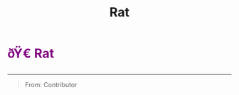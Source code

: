 ﻿---
lang: en-US
title: Rat
prev: Glow
next: Swift
---
# <font color=purple>ðŸ€ <b>Rat</b></font> <Badge text="Experimental" type="tip" vertical="middle"/>
---

> From: Contributor


